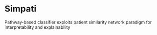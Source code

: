 # Simpati
Pathway-based classifier exploits patient similarity network paradigm for interpretability and explainability
